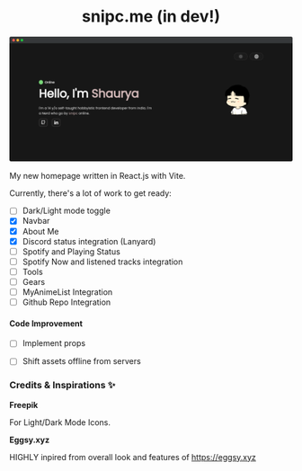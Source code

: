 <h1 align='center'>snipc.me (in dev!)</h1>

![ss](src/assets/ss.png)

My new homepage written in React.js with Vite.

Currently, there's a lot of work to get ready:

- [ ] Dark/Light mode toggle
- [x] Navbar
- [x] About Me
- [x] Discord status integration (Lanyard)
 - [ ] Spotify and Playing Status
- [ ] Spotify Now and listened tracks integration
- [ ] Tools
- [ ] Gears
- [ ] MyAnimeList Integration
- [ ] Github Repo Integration

#### Code Improvement
- [ ] Implement props
- [ ] Shift assets offline from servers


### Credits & Inspirations ✨
**Freepik**

For Light/Dark Mode Icons.

**Eggsy.xyz**

HIGHLY inpired from overall look and features of https://eggsy.xyz
